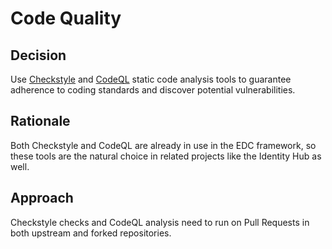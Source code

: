 # Code Quality

## Decision

Use [Checkstyle](https://checkstyle.sourceforge.io/) and [CodeQL](https://codeql.github.com/) static code analysis tools to guarantee adherence to coding standards and discover potential vulnerabilities. 

## Rationale

Both Checkstyle and CodeQL are already in use in the EDC framework, so these tools are the natural choice in related projects like the Identity Hub as well.

## Approach

Checkstyle checks and CodeQL analysis need to run on Pull Requests in both upstream and forked repositories.